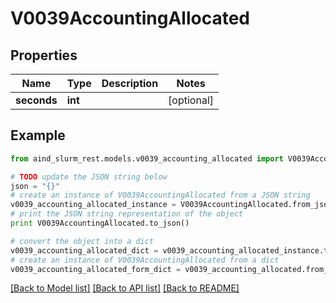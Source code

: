 # V0039AccountingAllocated


## Properties

Name | Type | Description | Notes
------------ | ------------- | ------------- | -------------
**seconds** | **int** |  | [optional] 

## Example

```python
from aind_slurm_rest.models.v0039_accounting_allocated import V0039AccountingAllocated

# TODO update the JSON string below
json = "{}"
# create an instance of V0039AccountingAllocated from a JSON string
v0039_accounting_allocated_instance = V0039AccountingAllocated.from_json(json)
# print the JSON string representation of the object
print V0039AccountingAllocated.to_json()

# convert the object into a dict
v0039_accounting_allocated_dict = v0039_accounting_allocated_instance.to_dict()
# create an instance of V0039AccountingAllocated from a dict
v0039_accounting_allocated_form_dict = v0039_accounting_allocated.from_dict(v0039_accounting_allocated_dict)
```
[[Back to Model list]](../README.md#documentation-for-models) [[Back to API list]](../README.md#documentation-for-api-endpoints) [[Back to README]](../README.md)


